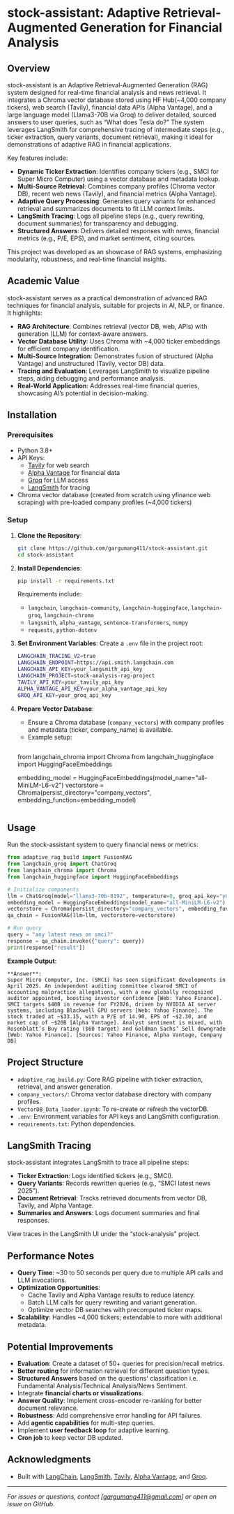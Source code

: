 # stock-assistant: Adaptive Retrieval-Augmented Generation for Financial Analysis

## Overview
stock-assistant is an Adaptive Retrieval-Augmented Generation (RAG) system designed for real-time financial analysis and news retrieval. It integrates a Chroma vector database stored using HF Hub(~4,000 company tickers), web search (Tavily), financial data APIs (Alpha Vantage), and a large language model (Llama3-70B via Groq) to deliver detailed, sourced answers to user queries, such as “What does Tesla do?” The system leverages LangSmith for comprehensive tracing of intermediate steps (e.g., ticker extraction, query variants, document retrieval), making it ideal for demonstrations of adaptive RAG in financial applications.

Key features include:
- **Dynamic Ticker Extraction**: Identifies company tickers (e.g., SMCI for Super Micro Computer) using a vector database and metadata lookup.
- **Multi-Source Retrieval**: Combines company profiles (Chroma vector DB), recent web news (Tavily), and financial metrics (Alpha Vantage).
- **Adaptive Query Processing**: Generates query variants for enhanced retrieval and summarizes documents to fit LLM context limits.
- **LangSmith Tracing**: Logs all pipeline steps (e.g., query rewriting, document summaries) for transparency and debugging.
- **Structured Answers**: Delivers detailed responses with news, financial metrics (e.g., P/E, EPS), and market sentiment, citing sources.

This project was developed as an showcase of RAG systems, emphasizing modularity, robustness, and real-time financial insights.

## Academic Value
stock-assistant serves as a practical demonstration of advanced RAG techniques for financial analysis, suitable for projects in AI, NLP, or finance. It highlights:
- **RAG Architecture**: Combines retrieval (vector DB, web, APIs) with generation (LLM) for context-aware answers.
- **Vector Database Utility**: Uses Chroma with ~4,000 ticker embeddings for efficient company identification.
- **Multi-Source Integration**: Demonstrates fusion of structured (Alpha Vantage) and unstructured (Tavily, vector DB) data.
- **Tracing and Evaluation**: Leverages LangSmith to visualize pipeline steps, aiding debugging and performance analysis.
- **Real-World Application**: Addresses real-time financial queries, showcasing AI’s potential in decision-making.

## Installation

### Prerequisites
- Python 3.8+
- API Keys:
  - [Tavily](https://app.tavily.com/) for web search
  - [Alpha Vantage](https://www.alphavantage.co/) for financial data
  - [Groq](https://console.groq.com/) for LLM access
  - [LangSmith](https://smith.langchain.com/) for tracing
- Chroma vector database (created from scratch using yfinance web scraping) with pre-loaded company profiles (~4,000 tickers)

### Setup
1. **Clone the Repository**:
   ```bash
   git clone https://github.com/gargumang411/stock-assistant.git
   cd stock-assistant
   ```

2. **Install Dependencies**:
   ```bash
   pip install -r requirements.txt
   ```
   Requirements include:
   - `langchain`, `langchain-community`, `langchain-huggingface`, `langchain-groq`, `langchain-chroma`
   - `langsmith`, `alpha_vantage`, `sentence-transformers`, `numpy`
   - `requests`, `python-dotenv`

3. **Set Environment Variables**:
   Create a `.env` file in the project root:
   ```bash
   LANGCHAIN_TRACING_V2=true
   LANGCHAIN_ENDPOINT=https://api.smith.langchain.com
   LANGCHAIN_API_KEY=your_langsmith_api_key
   LANGCHAIN_PROJECT=stock-analysis-rag-project
   TAVILY_API_KEY=your_tavily_api_key
   ALPHA_VANTAGE_API_KEY=your_alpha_vantage_api_key
   GROQ_API_KEY=your_groq_api_key
   ```

4. **Prepare Vector Database**:
   - Ensure a Chroma database (`company_vectors`) with company profiles and metadata (ticker, company_name) is available.
   - Example setup:
     ```python
    from langchain_chroma import Chroma
    from langchain_huggingface import HuggingFaceEmbeddings
     
        
    embedding_model = HuggingFaceEmbeddings(model_name="all-MiniLM-L6-v2")
    vectorstore = Chroma(persist_directory="company_vectors", embedding_function=embedding_model)
     ```

## Usage
Run the stock-assistant system to query financial news or metrics:

```python
from adaptive_rag_build import FusionRAG
from langchain_groq import ChatGroq
from langchain_chroma import Chroma
from langchain_huggingface import HuggingFaceEmbeddings

# Initialize components
llm = ChatGroq(model="llama3-70b-8192", temperature=0, groq_api_key="your_groq_api_key")
embedding_model = HuggingFaceEmbeddings(model_name="all-MiniLM-L6-v2")
vectorstore = Chroma(persist_directory="company_vectors", embedding_function=embedding_model)
qa_chain = FusionRAG(llm=llm, vectorstore=vectorstore)

# Run query
query = "any latest news on smci?"
response = qa_chain.invoke({"query": query})
print(response["result"])
```

**Example Output**:
```
**Answer**:
Super Micro Computer, Inc. (SMCI) has seen significant developments in April 2025. An independent auditing committee cleared SMCI of accounting malpractice allegations, with a new globally recognized auditor appointed, boosting investor confidence [Web: Yahoo Finance]. SMCI targets $40B in revenue for FY2026, driven by NVIDIA AI server systems, including Blackwell GPU servers [Web: Yahoo Finance]. The stock traded at ~$33.15, with a P/E of 14.90, EPS of ~$2.30, and market cap of ~$20B [Alpha Vantage]. Analyst sentiment is mixed, with Rosenblatt’s Buy rating ($60 target) and Goldman Sachs’ Sell downgrade [Web: Yahoo Finance]. [Sources: Yahoo Finance, Alpha Vantage, Company DB]
```

## Project Structure
- `adaptive_rag_build.py`: Core RAG pipeline with ticker extraction, retrieval, and answer generation.
- `company_vectors/`: Chroma vector database directory with company profiles.
- `VectorDB_Data_loader.ipynb`: To re-create or refresh the vectorDB.
- `.env`: Environment variables for API keys and LangSmith configuration.
- `requirements.txt`: Python dependencies.

## LangSmith Tracing
stock-assistant integrates LangSmith to trace all pipeline steps:
- **Ticker Extraction**: Logs identified tickers (e.g., SMCI).
- **Query Variants**: Records rewritten queries (e.g., “SMCI latest news 2025”).
- **Document Retrieval**: Tracks retrieved documents from vector DB, Tavily, and Alpha Vantage.
- **Summaries and Answers**: Logs document summaries and final responses.

View traces in the LangSmith UI under the “stock-analysis” project.

## Performance Notes
- **Query Time**: ~30 to 50 seconds per query due to multiple API calls and LLM invocations.
- **Optimization Opportunities**:
  - Cache Tavily and Alpha Vantage results to reduce latency.
  - Batch LLM calls for query rewriting and variant generation.
  - Optimize vector DB searches with precomputed ticker maps.
- **Scalability**: Handles ~4,000 tickers; extendable to more with additional metadata.

## Potential Improvements
- **Evaluation**: Create a dataset of 50+ queries for precision/recall metrics.
- **Better routing** for information retrieval for different question types.
- **Structured Answers** based on the questions' classification i.e. Fundamental Analysis/Technical Analysis/News Sentiment.
- Integrate **financial charts or visualizations**.
- **Answer Quality**: Implement cross-encoder re-ranking for better document relevance.
- **Robustness**: Add comprehensive error handling for API failures.
- Add **agentic capabilities** for multi-step queries.
- Implement **user feedback loop** for adaptive learning.
- **Cron job** to keep vector DB updated.


## Acknowledgments
- Built with [LangChain](https://www.langchain.com/), [LangSmith](https://smith.langchain.com/), [Tavily](https://tavily.com/), [Alpha Vantage](https://www.alphavantage.co/), and [Groq](https://groq.com/).

---

*For issues or questions, contact [gargumang411@gmail.com] or open an issue on GitHub.*
